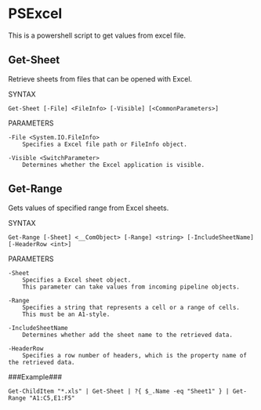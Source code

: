 PSExcel
=======
This is a powershell script to get values from excel file.


Get-Sheet
---------
Retrieve sheets from files that can be opened with Excel.


SYNTAX

	Get-Sheet [-File] <FileInfo> [-Visible] [<CommonParameters>]


PARAMETERS

	-File <System.IO.FileInfo>
		Specifies a Excel file path or FileInfo object.

	-Visible <SwitchParameter>
		Determines whether the Excel application is visible.


Get-Range
---------
Gets values of specified range from Excel sheets.


SYNTAX

	Get-Range [-Sheet] <__ComObject> [-Range] <string> [-IncludeSheetName] [-HeaderRow <int>]


PARAMETERS

	-Sheet
		Specifies a Excel sheet object.
		This parameter can take values from incoming pipeline objects.

	-Range
		Specifies a string that represents a cell or a range of cells.
		This must be an A1-style.

	-IncludeSheetName
		Determines whether add the sheet name to the retrieved data.

	-HeaderRow
		Specifies a row number of headers, which is the property name of the retrieved data.


###Example###

	Get-ChildItem "*.xls" | Get-Sheet | ?{ $_.Name -eq "Sheet1" } | Get-Range "A1:C5,E1:F5"

